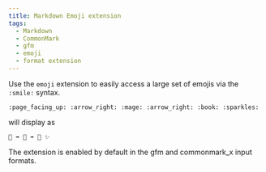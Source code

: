 ```yaml
---
title: Markdown Emoji extension
tags:
  - Markdown
  - CommonMark
  - gfm
  - emoji
  - format extension
---
```


Use the `emoji` extension to easily access a large set of emojis via the `:smile:` syntax.

	:page_facing_up: :arrow_right: :mage: :arrow_right: :book: :sparkles:

will display as

	📄 ➡️ 🧙 ➡️ 📖 ✨

The extension is enabled by default in the gfm and commonmark_x input formats.
